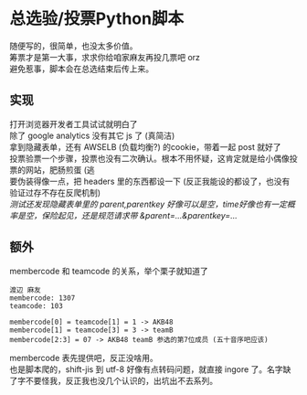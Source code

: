 # 总选验/投票Python脚本  
随便写的，很简单，也没太多价值。  
筹票才是第一大事，求求你给咱家麻友再投几票吧 orz  
避免惹事，脚本会在总选结束后传上来。  

## 实现  
打开浏览器开发者工具试试就明白了  
除了 google analytics 没有其它 js 了 (真简洁)  
拿到隐藏表单，还有 AWSELB (负载均衡?) 的cookie，带着一起 post 就好了  
投票验票一个步骤，投票也没有二次确认。根本不用怀疑，这肯定就是给小偶像投票的网站，肥肠煎蛋 (逃  
要伪装得像一点，把 headers 里的东西都设一下 (反正我能设的都设了，也没有验证过存不存在反爬机制)  
*测试还发现隐藏表单里的 parent,parentkey 好像可以是空，time好像也有一定概率是空，保险起见，还是规范请求带 &parent=...&parentkey=...*  

## 额外  
membercode 和 teamcode 的关系，举个栗子就知道了  
```
渡辺 麻友
membercode: 1307
teamcode: 103

membercode[0] = teamcode[1] = 1 -> AKB48
membercode[1] = teamcode[3] = 3 -> teamB
membercode[2:3] = 07 -> AKB48 teamB 参选的第7位成员 (五十音序吧应该) 
```
membercode 表先提供吧，反正没啥用。  
也是脚本爬的，shift-jis 到 utf-8 好像有点转码问题，就直接 ingore 了。名字缺了字不要怪我，反正我也没几个认识的，出坑出不去系列。  